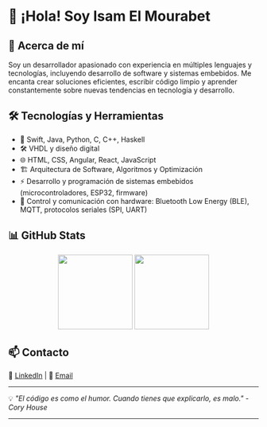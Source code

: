 # 👋 ¡Hola! Soy Isam El Mourabet

## 🚀 Acerca de mí  
Soy un desarrollador apasionado con experiencia en múltiples lenguajes y tecnologías, incluyendo desarrollo de software y sistemas embebidos. Me encanta crear soluciones eficientes, escribir código limpio y aprender constantemente sobre nuevas tendencias en tecnología y desarrollo.

## 🛠️ Tecnologías y Herramientas  
- 🔹 Swift, Java, Python, C, C++, Haskell  
- 🛠️ VHDL y diseño digital  
- 🌐 HTML, CSS, Angular, React, JavaScript  
- 🏗️ Arquitectura de Software, Algoritmos y Optimización  
- ⚡ Desarrollo y programación de sistemas embebidos (microcontroladores, ESP32, firmware)  
- 🔧 Control y comunicación con hardware: Bluetooth Low Energy (BLE), MQTT, protocolos seriales (SPI, UART)

## 📊 GitHub Stats  
<p align="center">
  <img height="150" src="https://github-readme-stats.vercel.app/api?username=isamelmourabet&theme=react&show_icons=true&include_all_commits=true" />
  <img height="150" src="https://github-readme-stats.vercel.app/api/top-langs/?username=isamelmourabet&layout=compact&theme=react&hide_border=true" />
</p>


<!--## 📌 Proyectos Destacados  
🔹 **[Nombre del Proyecto 1](#)** – Breve descripción del proyecto y lo que logra.  
🔹 **[Nombre del Proyecto 2](#)** – Otro gran proyecto en el que he trabajado, incluyendo desarrollo embebido y diseño digital.-->  

## 📫 Contacto  
💼 [LinkedIn](https://www.linkedin.com/in/isamelmourabet/) | 📧 [Email](mailto:isamelmourabet@icloud.com) <!--| 🌐 [Portafolio](#)-->

---

💡 _"El código es como el humor. Cuando tienes que explicarlo, es malo." - Cory House_

---
